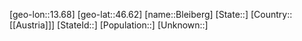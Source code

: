 ﻿---
location: [46.62,13.68]
mapzoom: [7,12] 
mapmarker: city 
type: City
tags:
- geo/City


SpocWebEntityId: 29231
isDeleted: false
confidential: public

---
[geo-lon::13.68]
[geo-lat::46.62]
[name::Bleiberg]
[State::]
[Country::[[Austria]]]
[StateId::]
[Population::]
[Unknown::]

